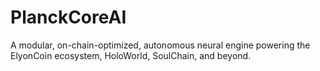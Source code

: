 # PlanckCoreAI
A modular, on-chain-optimized, autonomous neural engine powering the ElyonCoin ecosystem, HoloWorld, SoulChain, and beyond.
